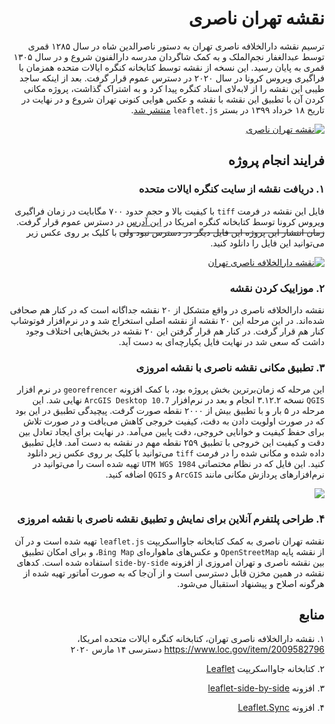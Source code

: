   <div dir="rtl">  
  
# نقشه تهران ناصری

ترسیم نقشه دارالخلافه ناصری تهران به دستور ناصرالدین شاه در سال ۱۲۸۵ قمری توسط عبدالغفار نجم‌الملک و به کمک شاگردان مدرسه دارالفنون شروع و در سال ۱۳۰۵ قمری به پایان رسید. این نسخه از نقشه توسط کتابخانه کنگره ایالات متحده همزمان با فراگیری ویروس کرونا در سال ۲۰۲۰ در دسترس عموم قرار گرفت. بعد از اینکه ساجد طیبی این نقشه را از لابه‌لای اسناد کنگره پیدا کرد و به اشتراک گذاشت، پروژه مکانی کردن آن با تطبیق این نقشه با نقشه و عکس هوایی کنونی تهران شروع و در نهایت در تاریخ ۱۸ خرداد ۱۳۹۹ در بستر `leaflet.js`  [منتشر شد](https://alitayebi.github.io/maps/naseri/). 

[![نقشه تهران ناصری](https://alitayebi.github.io/maps/naseri/assets/thumbnail-hr.png)](https://alitayebi.github.io/maps/naseri/)

## فرایند انجام پروژه

### ۱. دریافت نقشه از سایت کنگره ایالات متحده

فایل این نقشه در فرمت `tiff`  با کیفیت بالا و حجم حدود ۷۰۰ مگابایت در زمان فراگیری ویروس کرونا توسط کتابخانه کنگره امریکا در [این آدرس](https://www.loc.gov/item/2009582796/) در دسترس عموم قرار گرفت. ~~زمان انتشار این پروژه این فایل دیگر در دسترس نبود ولی~~ با کلیک بر روی عکس زیر می‌توانید این فایل را دانلود کنید.

[![نقشه دارالخلافه ناصری تهران](https://alitayebi.github.io/maps/naseri/assets/tehranNaseri.png)](https://www.loc.gov/item/2009582796/)

### ۲. موزاییک کردن نقشه

نقشه دارالخلافه ناصری در واقع متشکل از ۲۰ نقشه جداگانه است که در کنار هم صحافی شده‌اند. در این مرحله این ۲۰ نقشه از نقشه اصلی استخراج شد و در نرم‌افزار فوتوشاپ کنار هم قرار گرفت. در کنار هم قرار گرفتن این ۲۰ نقشه در بخش‌هایی اختلاف وجود داشت که سعی شد در نهایت فایل یکپارچه‌ای به دست آید.

### ۳. تطبیق مکانی نقشه ناصری با نقشه امروزی

این مرحله که زمان‌برترین بخش پروژه بود، با کمک افزونه `georefrencer` در نرم افزار `QGIS` نسخه ۳.۱۲.۲ انجام و بعد در نرم‌افزار `ArcGIS Desktop 10.7` نهایی شد. این مرحله در ۵ بار و با تطبیق بیش از ۲۰۰۰ نقطه صورت گرفت. پیچیدگی تطبیق در این بود که در صورت اولویت دادن به دقت، کیفیت خروجی کاهش می‌یافت و در صورت تلاش برای حفظ کیفیت و خوانایی خروجی، دقت پایین می‌آمد. در نهایت برای ایجاد تعادل بین دقت و کیفیت این خروجی با تطبیق ۲۵۹ نقطه مهم در نقشه به دست آمد. فایل تطبیق داده شده و مکانی شده را در فرمت `tiff` می‌توانید با کلیک بر روی عکس زیر دانلود کنید. این فایل که در نظام مختصاتی `UTM WGS 1984` تهیه شده است را می‌توانید در نرم‌افزارهای پردازش مکانی مانند `ArcGIS` و `QGIS` اضافه کنید. 

[![](https://alitayebi.github.io/maps/naseri/assets/tehranNaseriGR.png)](https://alitayebi.github.io/maps/sources/tehranNaseri.zip)

### ۴. طراحی پلتفرم آنلاین برای نمایش و تطبیق نقشه ناصری با نقشه امروزی

نقشه تهران ناصری به کمک کتابخانه جاوااسکریپت `leaflet.js` تهیه شده است و در آن از نقشه‌ پایه `OpenStreetMap` و عکس‌های ماهواره‌ای `Bing Map`، و برای امکان تطبیق بین نقشه ناصری و تهران امروزی از افزونه `side-by-side` استفاده شده است. کدهای نقشه در همین مخزن قابل دسترسی است و از آن‌جا که به صورت آماتور تهیه شده از هرگونه اصلاح و پیشنهاد استقبال می‌شود.



## منابع

۱. نقشه دارالخلافه ناصری تهران، کتابخانه کنگره ایالات متحده امریکا، https://www.loc.gov/item/2009582796 دسترسی ۱۴ مارس ۲۰۲۰

۲. کتابخانه جاوااسکریپت [Leaflet](https://github.com/Leaflet/Leaflet)

۳. افزونه [leaflet-side-by-side](https://github.com/digidem/leaflet-side-by-side)

۴. افزونه [Leaflet.Sync](https://github.com/jieter/Leaflet.Sync)

  </div>

